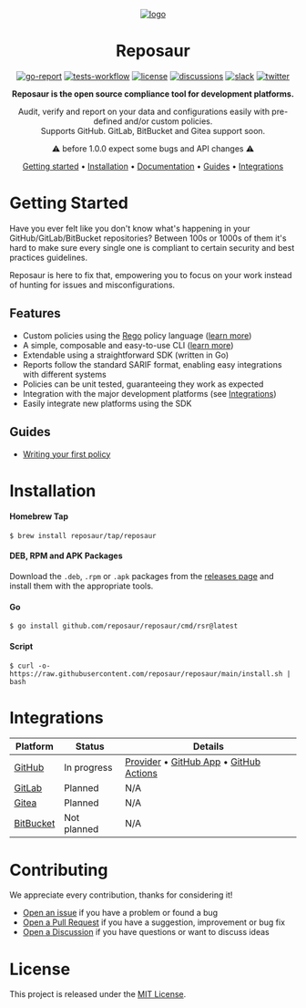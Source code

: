 <div align="center">

  [![logo][logo]][website]
  # Reposaur

  [![go-report][go-report-badge]][go-report]
  [![tests-workflow][tests-workflow-badge]][tests-workflow]
  [![license][license-badge]]()
  [![discussions][discussions-badge]][discussions]
  [![slack][slack-badge]][slack-invite]
  [![twitter][twitter-badge]][twitter]

  **Reposaur is the open source compliance tool for development platforms.**

  Audit, verify and report on your data and configurations easily with pre-defined and/or custom policies. <br />
  Supports GitHub. GitLab, BitBucket and Gitea support soon.
	
  ⚠️ before 1.0.0 expect some bugs and API changes ⚠️
	
  [Getting started](#getting-started) • 
  [Installation](#installation) • 
  [Documentation][docs] • 
  [Guides](#guides) • 
  [Integrations](#integrations)

</div>

# Getting Started

Have you ever felt like you don't know what's happening in your GitHub/GitLab/BitBucket repositories? Between 100s or 1000s of them it's hard to make sure every single one is compliant to certain security and best practices guidelines.

Reposaur is here to fix that, empowering you to focus on your work instead of hunting for issues and misconfigurations. 

## Features

- Custom policies using the [Rego][rego] policy language ([learn more][docs-policy])
- A simple, composable and easy-to-use CLI ([learn more][docs-cli])
- Extendable using a straightforward SDK (written in Go)
- Reports follow the standard SARIF format, enabling easy integrations with different systems
- Policies can be unit tested, guaranteeing they work as expected
- Integration with the major development platforms (see [Integrations](#integrations))
- Easily integrate new platforms using the SDK

## Guides

- [Writing your first policy](https://docs.reposaur.com/guides/writing-your-first-policy)

# Installation

#### Homebrew Tap

```shell
$ brew install reposaur/tap/reposaur
```

#### DEB, RPM and APK Packages

Download the `.deb`, `.rpm` or `.apk` packages from the [releases page][releases]
and install them with the appropriate tools.

#### Go

```shell
$ go install github.com/reposaur/reposaur/cmd/rsr@latest
```

#### Script

```shell
$ curl -o- https://raw.githubusercontent.com/reposaur/reposaur/main/install.sh | bash
```

# Integrations

| Platform               | Status      | Details                                                                                   |
| ---------------------- | ----------- | ----------------------------------------------------------------------------------------- |
| [GitHub][github]       | In progress | [Provider][github-provider] • [GitHub App][github-app] • [GitHub Actions][github-actions] |
| [GitLab][gitlab]       | Planned     | N/A                                                                                       |
| [Gitea][gitea]         | Planned     | N/A                                                                                       |
| [BitBucket][bitbucket] | Not planned | N/A                                                                                       |

# Contributing

We appreciate every contribution, thanks for considering it!

- [Open an issue][issues] if you have a problem or found a bug
- [Open a Pull Request][pulls] if you have a suggestion, improvement or bug fix
- [Open a Discussion][discussions] if you have questions or want to discuss ideas

# License

This project is released under the [MIT License](LICENSE).

[website]: https://reposaur.com
[docs]: https://docs.reposaur.com
[docs-policy]: https://docs.reposaur.com/policy
[docs-cli]: https://docs.reposaur.com/cli/exec
[issues]: https://github.com/reposaur/reposaur/issues
[pulls]: https://github.com/reposaur/reposaur/pulls
[logo]: https://user-images.githubusercontent.com/8532541/169531963-bafd3cbf-dadd-486d-83cc-10a4d39c1dbc.png
[rego]: https://www.openpolicyagent.org/docs/latest/policy-language/
[license]: https://github.com/reposaur/reposaur/blob/main/LICENSE
[license-badge]: https://img.shields.io/github/license/reposaur/reposaur?style=flat-square&color=blueviolet
[go-report]: https://goreportcard.com/report/github.com/reposaur/reposaur
[go-report-badge]: https://goreportcard.com/badge/github.com/reposaur/reposaur?style=flat-square&color=blueviolet
[tests-workflow]: https://github.com/reposaur/reposaur/actions/workflows/test.yml
[tests-workflow-badge]: https://img.shields.io/github/workflow/status/reposaur/reposaur/Test?label=tests&style=flat-square
[discussions]: https://github.com/orgs/reposaur/discussions
[discussions-badge]: https://img.shields.io/github/discussions/reposaur/reposaur?style=flat-square&color=blueviolet
[slack-invite]: https://slack.reposaur.com
[slack-badge]: https://img.shields.io/badge/slack-%40reposaur-blueviolet?style=flat-square
[twitter]: https://twitter.com/reposaurhq
[twitter-badge]: https://img.shields.io/badge/twitter-%40reposaurhq-blueviolet?style=flat-square
[github]: https://github.com
[github-app]: https://docs.reposaur.com/integrations/github-app
[github-actions]: https://docs.reposaur.com/integrations/github-actions
[github-provider]: https://docs.reposaur.com/integrations/github-provider
[gitlab]: https://gitlab.com
[gitea]: https://gitea.io
[bitbucket]: https://bitbucket.org
[releases]: https://github.com/reposaur/reposaur/releases/latest